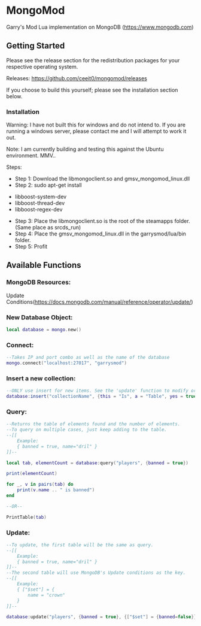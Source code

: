 # MongoMod

Garry's Mod Lua implementation on MongoDB (https://www.mongodb.com)

## Getting Started

Please see the release section for the redistribution packages for your respective operating system.

Releases: https://github.com/ceeit0/mongomod/releases

If you choose to build this yourself; please see the installation section below.

### Installation
Warning: I have not built this for windows and do not intend to. If you are running a windows server, please contact me and I will attempt to work it out.

Note: I am currently building and testing this against the Ubuntu environment. MMV..

Steps:
* Step 1: Download the libmongoclient.so and gmsv_mongomod_linux.dll
* Step 2: sudo apt-get install 
- libboost-system-dev
- libboost-thread-dev
- libboost-regex-dev
* Step 3: Place the libmongoclient.so is the root of the steamapps folder. (Same place as srcds_run)
* Step 4: Place the gmsv_mongomod_linux.dll in the garrysmod/lua/bin folder.
* Step 5: Profit

## Available Functions

### MongoDB Resources:
Update Conditions(https://docs.mongodb.com/manual/reference/operator/update/)

### New Database Object:
```lua
local database = mongo.new()
```
### Connect:
```lua
--Takes IP and port combo as well as the name of the database
mongo.connect("localhost:27017", "garrysmod")
```
### Insert a new collection:
```lua
--ONLY use insert for new items. See the 'update' function to modify or add to existing data.
database:insert("collectionName", {this = "Is", a = "Table", yes = true, wow = 1})
```
### Query:
```lua
--Returns the table of elements found and the number of elements.
--To query on multiple cases, just keep adding to the table.
--[[
	Example:
	{ banned = true, name="dril" }
]]--

local tab, elementCount = database:query("players", {banned = true})

print(elementCount)

for _, v in pairs(tab) do
	print(v.name .. " is banned")
end

--OR--

PrintTable(tab)
```
### Update:
```lua
--To update, the first table will be the same as query.
--[[
	Example:
	{ banned = true, name="dril" }
]]--
--The second table will use MongoDB's Update conditions as the key.
--[[
    Example:
    { ["$set"] = {
        name = "crown"
    }
]]--

database:update("players", {banned = true}, {["$set"] = {banned=false}})
```